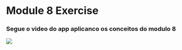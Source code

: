 # Module 8 Exercise

### Segue o video do app aplicanco os conceitos do modulo 8

![](https://github.com/PBayma/android_beginning/blob/master/gif/module_8_exercise.gif)
